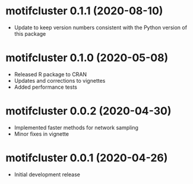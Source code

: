 # motifcluster 0.1.1 (2020-08-10)

- Update to keep version numbers consistent with the Python version of this package

# motifcluster 0.1.0 (2020-05-08)

- Released R package to CRAN
- Updates and corrections to vignettes
- Added performance tests

# motifcluster 0.0.2 (2020-04-30)

- Implemented faster methods for network sampling
- Minor fixes in vignette

# motifcluster 0.0.1 (2020-04-26)

- Initial development release
